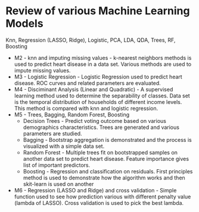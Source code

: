 # Review of various Machine Learning Models
Knn, Regression (LASSO, Ridge), Logistic, PCA, LDA, QDA, Trees, RF, Boosting
* M2 - knn and imputing missing values - k-nearest neighbors methods is used to predict heart disease in a data set. Various methods are used to impute missing values.
* M3 - Logistic Regression - Logistic Regression used to predict heart disease. ROC curves and related parameters are evaluated.
* M4 - Disciminant Analysis (Linear and Quadratic) - A supervised learning method used to determine the separability of classes. Data set is the temporal distribution of    households of different income levels. This method is compared with knn and logistic regression.
* M5 - Trees, Bagging, Random Forest, Boosting
     * Decision Trees - Predict voting outcome based on various demographics characteristics. Trees are generated and various parameters are studied. 
     * Bagging - Bootstrap aggregation is demonstrated and the process is visualized with a simple data set.
     * Random Forest - Multiple trees fit on bootstrapped samples on another data set to predict heart disease. Feature importance gives list of important predictors.
     * Boosting - Regression and classification on residuals. First principles method is used to demonstrate how the algorithm works and then skit-learn is used on another       
* M6 - Regression (LASSO and Ridge) and cross validation - Simple function used to see how prediction various with different penalty value (lambda of LASSO). Cross validation is   used to pick the best lambda.

                  
    
